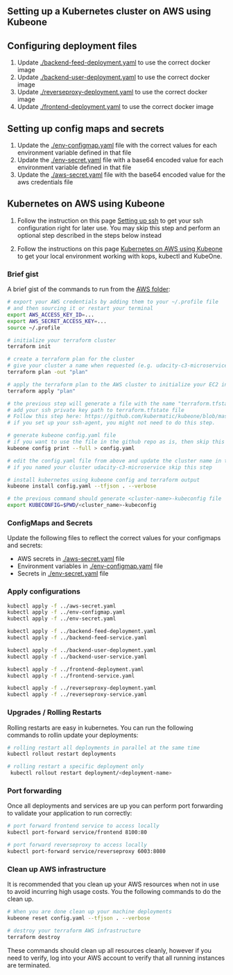 ## Setting up a Kubernetes cluster on AWS using Kubeone

## Configuring deployment files
1. Update [./backend-feed-deployment.yaml](./backend-feed-deployment.yaml) to use the correct docker image
1. Update [./backend-user-deployment.yaml](./backend-user-deployment.yaml) to use the correct docker image
1. Update [./reverseproxy-deployment.yaml](./reverseproxy-deployment.yaml) to use the correct docker image
1. Update [./frontend-deployment.yaml](./frontend-deployment.yaml) to use the correct docker image

## Setting up config maps and secrets
1. Update the [./env-configmap.yaml](./env-configmap.yaml) file with the correct values for each environment variable defined in that file
1. Update the [./env-secret.yaml](./env-secret.yaml) file with a base64 encoded value for each environment variable defined in that file
1. Update the [./aws-secret.yaml](./aws-secret.yaml) file with the base64 encoded value for the aws credentials file
 

## Kubernetes on AWS using Kubeone
1. Follow the instruction on this page [Setting up ssh](https://github.com/kubermatic/kubeone/blob/master/docs/ssh.md) to get your ssh configuration right for later use.
You may skip this step and perform an optional step described in the steps below instead

1. Follow the instructions on this page [Kubernetes on AWS using Kubeone](https://github.com/kubermatic/kubeone/blob/master/docs/quickstart-aws.md)
to get your local environment working with kops, kubectl and KubeOne.

### Brief gist
A brief gist of the commands to run from the [AWS folder](./aws):

```bash
# export your AWS credentials by adding them to your ~/.profile file 
# and then sourcing it or restart your terminal
export AWS_ACCESS_KEY_ID=...
export AWS_SECRET_ACCESS_KEY=...
source ~/.profile

# initialize your terraform cluster
terraform init

# create a terraform plan for the cluster
# give your cluster a name when requested (e.g. udacity-c3-microservices)
terraform plan -out "plan" 

# apply the terraform plan to the AWS cluster to initialize your EC2 instances and supporting configurations in AWS 
terraform apply "plan"

# the previous step will generate a file with the name "terraform.tfstate" in your current folder
# add your ssh private key path to terraform.tfstate file
# Follow this step here: https://github.com/kubermatic/kubeone/blob/master/docs/ssh.md#option2-terraform-output
# if you set up your ssh-agent, you might not need to do this step.

# generate kubeone config.yaml file
# if you want to use the file in the github repo as is, then skip this step 
kubeone config print --full > config.yaml

# edit the config.yaml file from above and update the cluster name in the file
# if you named your cluster udacity-c3-microservice skip this step

# install kubernetes using kubeone config and terraform output
kubeone install config.yaml --tfjson . --verbose

# the previous command should generate <cluster-name>-kubeconfig file
export KUBECONFIG=$PWD/<cluster_name>-kubeconfig

```
### ConfigMaps and Secrets
Update the following files to reflect the correct values for your configmaps and secrets:
- AWS secrets in [./aws-secret.yaml](./aws-secret.yaml) file
- Environment variables in [./env-configmap.yaml](./env-configmap.yaml) file
- Secrets in [./env-secret.yaml](./env-secret.yaml) file


### Apply configurations

```bash
kubectl apply -f ../aws-secret.yaml
kubectl apply -f ../env-configmap.yaml
kubectl apply -f ../env-secret.yaml

kubectl apply -f ../backend-feed-deployment.yaml
kubectl apply -f ../backend-feed-service.yaml

kubectl apply -f ../backend-user-deployment.yaml
kubectl apply -f ../backend-user-service.yaml

kubectl apply -f ../frontend-deployment.yaml
kubectl apply -f ../frontend-service.yaml

kubectl apply -f ../reverseproxy-deployment.yaml
kubectl apply -f ../reverseproxy-service.yaml
```

### Upgrades / Rolling Restarts

Rolling restarts are easy in kubernetes. You can run the following commands to rollin update your deployments:

```bash
# rolling restart all deployments in parallel at the same time 
kubectl rollout restart deployments

# rolling restart a specific deployment only
 kubectl rollout restart deployment/<deployment-name>

```

### Port forwarding

Once all deployments and services are up you can perform port forwarding to validate your application to run correctly:
 
```bash
# port forward frontend service to access locally
kubectl port-forward service/frontend 8100:80

# port forward reverseproxy to access locally
kubectl port-forward service/reverseproxy 6003:8080
```

### Clean up AWS infrastructure

It is recommended that you clean up your AWS resources when not in use to avoid incurring high usage costs. You the following commands to do the clean up.
   
```bash
# When you are done clean up your machine deployments
kubeone reset config.yaml --tfjson . --verbose

# destroy your terraform AWS infrastructure
terraform destroy
```

These commands should clean up all resources cleanly, however if you need to verify, log into your AWS account to verify that all running instances are terminated.

